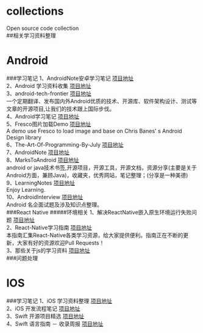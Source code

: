 # collections
Open source code collection<br>
##相关学习资料整理
# Android
###学习笔记
1、AndroidNote安卓学习笔记  [项目地址](https://github.com/GcsSloop/AndroidNote) <br>
2、Android 学习资料收集  [项目地址](https://github.com/Freelander/Android_Data) <br>
3、android-tech-frontier  [项目地址](https://github.com/hehonghui/android-tech-frontier) <br>
一个定期翻译、发布国内外Android优质的技术、开源库、软件架构设计、测试等文章的开源项目,让我们的技术跟上国际步伐。<br>
4、Android学习笔记  [项目地址](https://github.com/CharonChui/AndroidNote) <br>
5、Fresco图片加载Demo   [项目地址](https://github.com/06peng/FrescoDemo) <br>
A demo use Fresco to load image and base on Chris Banes' s Android Design library<br>
6、The-Art-Of-Programming-By-July   [项目地址](https://github.com/julycoding/The-Art-Of-Programming-By-July) <br>
7、AndroidNote   [项目地址](https://github.com/venshine/AndroidNote) <br>
8、MarksToAndroid   [项目地址](https://github.com/Arisono/MarksToAndroid) <br>
android or java技术书签,开源项目，开源工具，开源文档，资源分享(主要是关于Android方面，兼顾Java)，收藏夹，优秀网站，笔记整理；(分享是一种美德)<br>
9、LearningNotes   [项目地址](https://github.com/GeniusVJR/LearningNotes) <br>
Enjoy Learning.<br>
10、AndroidInterview   [项目地址](https://github.com/fanrunqi/AndroidInterview) <br>
Android 名企面试题及涉及知识点整理。<br>
###React Native
#####环境相关
1、解决ReactNative嵌入原生环境运行失败问题  [项目地址](https://github.com/Kennytian/embedded) <br>
2、React-Native学习指南  [项目地址](https://github.com/ele828/react-native-guide) <br>
本指南汇集React-Native各类学习资源，给大家提供便利。指南正在不断的更新，大家有好的资源欢迎Pull Requests！ <br>
3、那些关于js的学习资料  [项目地址](https://annatarhe.github.io/2016/03/20/learning-resources-about-js.html) <br>
###问题处理
# IOS
###学习笔记
1、iOS 学习资料整理  [项目地址](https://github.com/Aufree/trip-to-iOS) <br>
2、iOS 开发流程笔记  [项目地址](https://github.com/leecade/ios-dev-flow) <br>
3、Swift 开源项目精选  [项目地址](https://github.com/ipader/SwiftGuide/blob/master/Featured.md) <br>
4、Swift 语言指南 － 收录周报  [项目地址](https://github.com/ipader/SwiftGuide/blob/master/weekly/README.md) <br>
